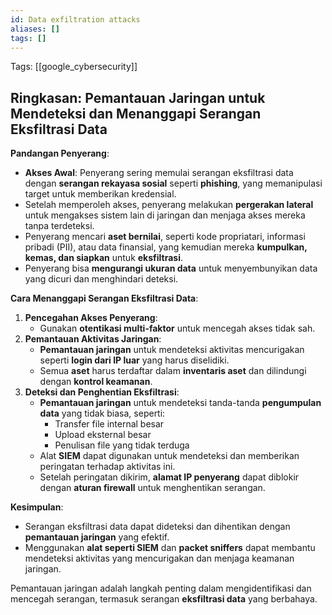 ```yaml
---
id: Data exfiltration attacks
aliases: []
tags: []
---
```


Tags: [[google_cybersecurity]]

## Ringkasan: Pemantauan Jaringan untuk Mendeteksi dan Menanggapi Serangan Eksfiltrasi Data

**Pandangan Penyerang**:
- **Akses Awal**: Penyerang sering memulai serangan eksfiltrasi data dengan **serangan rekayasa sosial** seperti **phishing**, yang memanipulasi target untuk memberikan kredensial.
- Setelah memperoleh akses, penyerang melakukan **pergerakan lateral** untuk mengakses sistem lain di jaringan dan menjaga akses mereka tanpa terdeteksi.
- Penyerang mencari **aset bernilai**, seperti kode propriatari, informasi pribadi (PII), atau data finansial, yang kemudian mereka **kumpulkan, kemas, dan siapkan** untuk **eksfiltrasi**.
- Penyerang bisa **mengurangi ukuran data** untuk menyembunyikan data yang dicuri dan menghindari deteksi.

**Cara Menanggapi Serangan Eksfiltrasi Data**:
1. **Pencegahan Akses Penyerang**:
   - Gunakan **otentikasi multi-faktor** untuk mencegah akses tidak sah.
2. **Pemantauan Aktivitas Jaringan**:
   - **Pemantauan jaringan** untuk mendeteksi aktivitas mencurigakan seperti **login dari IP luar** yang harus diselidiki.
   - Semua **aset** harus terdaftar dalam **inventaris aset** dan dilindungi dengan **kontrol keamanan**.
3. **Deteksi dan Penghentian Eksfiltrasi**:
   - **Pemantauan jaringan** untuk mendeteksi tanda-tanda **pengumpulan data** yang tidak biasa, seperti:
     - Transfer file internal besar
     - Upload eksternal besar
     - Penulisan file yang tidak terduga
   - Alat **SIEM** dapat digunakan untuk mendeteksi dan memberikan peringatan terhadap aktivitas ini.
   - Setelah peringatan dikirim, **alamat IP penyerang** dapat diblokir dengan **aturan firewall** untuk menghentikan serangan.

**Kesimpulan**:
- Serangan eksfiltrasi data dapat dideteksi dan dihentikan dengan **pemantauan jaringan** yang efektif.
- Menggunakan **alat seperti SIEM** dan **packet sniffers** dapat membantu mendeteksi aktivitas yang mencurigakan dan menjaga keamanan jaringan.

Pemantauan jaringan adalah langkah penting dalam mengidentifikasi dan mencegah serangan, termasuk serangan **eksfiltrasi data** yang berbahaya.
